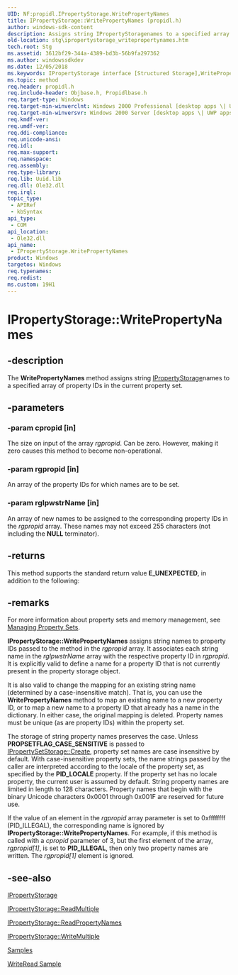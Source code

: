 ```yaml
---
UID: NF:propidl.IPropertyStorage.WritePropertyNames
title: IPropertyStorage::WritePropertyNames (propidl.h)
author: windows-sdk-content
description: Assigns string IPropertyStoragenames to a specified array of property IDs in the current property set.
old-location: stg\ipropertystorage_writepropertynames.htm
tech.root: Stg
ms.assetid: 3612bf29-344a-4389-bd3b-56b9fa297362
ms.author: windowssdkdev
ms.date: 12/05/2018
ms.keywords: IPropertyStorage interface [Structured Storage],WritePropertyNames method, IPropertyStorage.WritePropertyNames, IPropertyStorage::WritePropertyNames, WritePropertyNames, WritePropertyNames method [Structured Storage], WritePropertyNames method [Structured Storage],IPropertyStorage interface, _stg_ipropertystorage_writepropertynames, propidl/IPropertyStorage::WritePropertyNames, stg.ipropertystorage_writepropertynames
ms.topic: method
req.header: propidl.h
req.include-header: Objbase.h, Propidlbase.h
req.target-type: Windows
req.target-min-winverclnt: Windows 2000 Professional [desktop apps \| UWP apps]
req.target-min-winversvr: Windows 2000 Server [desktop apps \| UWP apps]
req.kmdf-ver: 
req.umdf-ver: 
req.ddi-compliance: 
req.unicode-ansi: 
req.idl: 
req.max-support: 
req.namespace: 
req.assembly: 
req.type-library: 
req.lib: Uuid.lib
req.dll: Ole32.dll
req.irql: 
topic_type:
 - APIRef
 - kbSyntax
api_type:
 - COM
api_location:
 - Ole32.dll
api_name:
 - IPropertyStorage.WritePropertyNames
product: Windows
targetos: Windows
req.typenames: 
req.redist: 
ms.custom: 19H1
---
```


# IPropertyStorage::WritePropertyNames


## -description


The 
<b>WritePropertyNames</b> method
			assigns string <a href="https://docs.microsoft.com/windows/desktop/api/propidl/nn-propidl-ipropertystorage">IPropertyStorage</a>names to a specified array of property IDs in the current property set.


## -parameters




### -param cpropid [in]

The size on input of the array <i>rgpropid</i>. Can be zero.  However, making it zero causes this method to become non-operational.


### -param rgpropid [in]

An array of the property IDs for which names are to be set.


### -param rglpwstrName [in]

An array of new names to be assigned to the corresponding property IDs in the <i>rgpropid</i> array. These names may not exceed 255 characters (not including the <b>NULL</b> terminator).


## -returns



This method supports the standard return value <b>E_UNEXPECTED</b>, in addition to the following:




## -remarks



For more information about property sets and memory management, see 
<a href="https://docs.microsoft.com/windows/desktop/Stg/managing-property-sets">Managing Property Sets</a>.

<b>IPropertyStorage::WritePropertyNames</b> assigns string names to property IDs passed to the method in the <i>rgpropid</i> array. It associates each string name in the <i>rglpwstrName</i> array with the respective property ID in <i>rgpropid</i>. It is explicitly valid to define a name for a property ID that is not currently present in the property storage object.

It is also valid to change the mapping for an existing string name (determined by a case-insensitive match). That is, you can use the 
<b>WritePropertyNames</b> method to map an existing name to a new property ID, or to map a new name to a property ID that already has a name in the dictionary. In either case, the original mapping is deleted. Property names must be unique (as are property IDs) within the property set.

The storage of string property names preserves the case. Unless <b>PROPSETFLAG_CASE_SENSITIVE</b> is passed to 
<a href="https://docs.microsoft.com/windows/desktop/api/propidl/nf-propidl-ipropertysetstorage-create">IPropertySetStorage::Create</a>, property set names are case insensitive by default. With case-insensitive property sets, the name strings passed by the caller are interpreted according to the locale of the property set, as specified by the <b>PID_LOCALE</b> property. If the property set has no locale property, the current user is assumed by default. String property names are limited in length to 128 characters. Property names that begin with the binary Unicode characters 0x0001 through 0x001F are reserved for future use.

If the value of an element in the <i>rgpropid</i> array parameter is set to 0xffffffff (PID_ILLEGAL), the corresponding name is ignored by <b>IPropertyStorage::WritePropertyNames</b>. For example, if this method is called with a <i>cpropid</i> parameter of 3, but the first element of the array, <i>rgpropid[1]</i>, is set to <b>PID_ILLEGAL</b>, then only two property names are written. The <i>rgpropid[1]</i> element is ignored.




## -see-also




<a href="https://docs.microsoft.com/windows/desktop/api/propidl/nn-propidl-ipropertystorage">IPropertyStorage</a>



<a href="https://docs.microsoft.com/windows/desktop/api/propidl/nf-propidl-ipropertystorage-readmultiple">IPropertyStorage::ReadMultiple</a>



<a href="https://docs.microsoft.com/windows/desktop/api/propidl/nf-propidl-ipropertystorage-readpropertynames">IPropertyStorage::ReadPropertyNames</a>



<a href="https://docs.microsoft.com/windows/desktop/api/propidl/nf-propidl-ipropertystorage-writemultiple">IPropertyStorage::WriteMultiple</a>



<a href="https://docs.microsoft.com/windows/desktop/Stg/samples">Samples</a>



<a href="https://docs.microsoft.com/windows/desktop/Stg/writeread-sample">WriteRead Sample</a>
 

 


